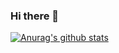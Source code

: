 ### Hi there 👋

<!--
**ankh04/ankh04** is a ✨ _special_ ✨ repository because its `README.md` (this file) appears on your GitHub profile.

Here are some ideas to get you started:

- 🔭 I’m currently a graduate student majoring in IE
- 🌱 I’m currently learning optmization, machine learning
- 📫 How to reach me: ankh@qiucle.cn
-->

[![Anurag's github stats](https://github-readme-stats.vercel.app/api?username=ankh04)](https://github.com/anuraghazra/github-readme-stats)
